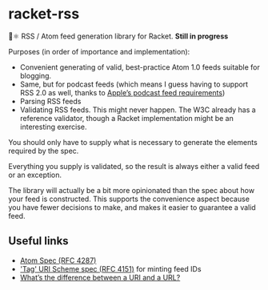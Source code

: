 # racket-rss

🔖⚛️ RSS / Atom feed generation library for Racket. **Still in progress**

Purposes (in order of importance and implementation):

 * Convenient generating of valid, best-practice Atom 1.0 feeds suitable for blogging. 
 * Same, but for podcast feeds (which means I guess having to support RSS 2.0 as well, thanks
   to [Apple’s podcast feed requirements][1])
 * Parsing RSS feeds
 * Validating RSS feeds. This might never happen. The W3C already has a reference validator, though
   a Racket implementation might be an interesting exercise.
  
You should only have to supply what is necessary to generate the elements required by the spec.

Everything you supply is validated, so the result is always either a valid feed or an exception.

The library will actually be a bit more opinionated than the spec about how your feed is
constructed. This supports the convenience aspect because you have fewer decisions to make, and
makes it easier to guarantee a valid feed.

## Useful links

* [Atom Spec (RFC 4287)](https://datatracker.ietf.org/doc/html/rfc4287)
* ['Tag' URI Scheme spec (RFC 4151)][tag] for minting feed IDs
* [What’s the difference between a URI and a URL?][udiff]

[tag]: https://datatracker.ietf.org/doc/html/rfc4151
[udiff]: https://danielmiessler.com/study/difference-between-uri-url/

[1]: https://podcasters.apple.com/support/823-podcast-requirements
